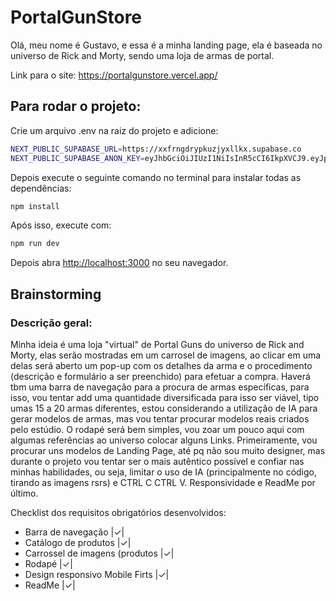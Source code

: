 # PortalGunStore

Olá, meu nome é Gustavo, e essa é a minha landing page, ela é baseada no universo de Rick and Morty, sendo uma loja de armas de portal.

Link para o site: https://portalgunstore.vercel.app/

## Para rodar o projeto:

Crie um arquivo .env na raiz do projeto e adicione:

```bash
NEXT_PUBLIC_SUPABASE_URL=https://xxfrngdrypkuzjyxllkx.supabase.co
NEXT_PUBLIC_SUPABASE_ANON_KEY=eyJhbGciOiJIUzI1NiIsInR5cCI6IkpXVCJ9.eyJpc3MiOiJzdXBhYmFzZSIsInJlZiI6Inh4ZnJuZ2RyeXBrdXpqeXhsbGt4Iiwicm9sZSI6ImFub24iLCJpYXQiOjE3NDQ3NDkzMTAsImV4cCI6MjA2MDMyNTMxMH0.cDa0CV2JITCuCIWVJU6p4EfslXO2IRBMZ7ZsRgPgkCc
```
Depois execute o seguinte comando no terminal para instalar todas as dependências:
```bash
npm install
```

Após isso, execute com:
```bash
npm run dev
```

Depois abra [http://localhost:3000](http://localhost:3000) no seu navegador.

## Brainstorming

### Descrição geral: 
Minha ideia é uma loja "virtual" de Portal Guns do universo de Rick and Morty, elas serão mostradas em um carrosel de imagens, ao clicar em uma delas será aberto um pop-up com os detalhes da arma e o procedimento (descrição e formulário a ser preenchido) para efetuar a compra. Haverá tbm uma barra de navegação para a procura de armas específicas, para isso, vou tentar add uma quantidade diversificada para isso ser viável, tipo umas 15 a 20 armas diferentes, estou considerando a utilização de IA para gerar modelos de armas, mas vou tentar procurar modelos reais criados pelo estúdio. O rodapé será bem simples, vou zoar um pouco aqui com algumas referências ao universo colocar alguns Links. Primeiramente, vou procurar uns modelos de Landing Page, até pq não sou muito designer, mas durante o projeto vou tentar ser o mais autêntico possível e confiar nas minhas habilidades, ou seja, limitar o uso de IA (principalmente no código, tirando as imagens rsrs) e CTRL C CTRL V. Responsividade e ReadMe por último. 

Checklist dos requisitos obrigatórios desenvolvidos:
- Barra de navegação |✓|
- Catálogo de produtos |✓|
- Carrossel de imagens (produtos |✓|
- Rodapé |✓|
- Design responsivo Mobile Firts |✓|
- ReadMe |✓|



